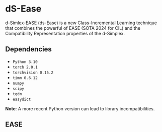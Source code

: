 # dS-Ease
d-Simlex-EASE (ds-Ease) is a new Class-Incremental Learning technique that combines the powerful of EASE (SOTA 2024 for CIL) and the Compatibility Representation properties of the d-Simplex.

## Dependencies
- `Python 3.10`
- `torch 2.0.1`
- `torchvision 0.15.2`
- `timm 0.6.12`
- `numpy`
- `scipy`
- `tqdm`
- `easydict`

**Note**: A more recent Python version can lead to library incompatibilities.

## EASE
